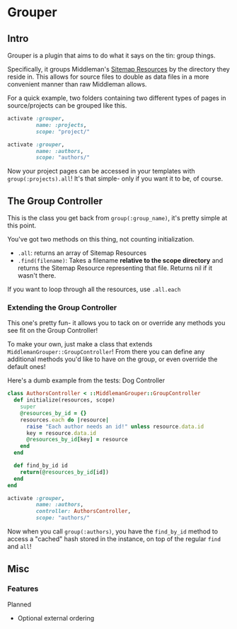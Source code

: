 # Grouper

## Intro

Grouper is a plugin that aims to do what it says on the tin: group things.

Specifically, it groups Middleman's [Sitemap Resources](http://www.rubydoc.info/github/middleman/middleman/Middleman/Sitemap/Resource) by the directory they reside in. This allows for source files to double as data files in a more convenient manner than raw Middleman allows.

For a quick example, two folders containing two different types of pages in source/projects can be grouped like this.

```ruby
activate :grouper,
         name: :projects,
         scope: "project/"

activate :grouper,
         name: :authors,
         scope: "authors/"
```

Now your project pages can be accessed in your templates with `group(:projects).all`! It's that simple- only if you want it to be, of course.

## The Group Controller
This is the class you get back from `group(:group_name)`, it's pretty simple at this point.

You've got two methods on this thing, not counting initialization.

 - `.all`: returns an array of Sitemap Resources
 - `.find(filename)`: Takes a filename **relative to the scope directory** and returns the Sitemap Resource representing that file. Returns nil if it wasn't there.

If you want to loop through all the resources, use `.all.each`

### Extending the Group Controller
This one's pretty fun- it allows you to tack on or override any methods you 
see fit on the Group Controller!

To make your own, just make a class that extends `MiddlemanGrouper::GroupController`! From there you can define any additional methods you'd like to have on the group, or even override the default ones!

Here's a dumb example from the tests: Dog Controller

```ruby
class AuthorsController < ::MiddlemanGrouper::GroupController
  def initialize(resources, scope)
    super
    @resources_by_id = {}
    resources.each do |resource|
      raise "Each author needs an id!" unless resource.data.id
      key = resource.data.id
      @resources_by_id[key] = resource
    end
  end

  def find_by_id id
    return(@resources_by_id[id])
  end
end

activate :grouper,
         name: :authors,
         controller: AuthorsController,
         scope: "authors/"
```

Now when you call `group(:authors)`, you have the `find_by_id` method to access a "cached" hash stored in the instance, on top of the regular `find` and `all`!

## Misc

### Features

Planned

- Optional external ordering
